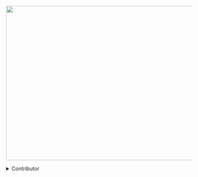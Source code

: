 <p align="center">
<img src="https://i.postimg.cc/PfZgJtKQ/24b299166bade74f279fec65acb9b78f-1.jpg" width="890" height="420"/>
</p>

<details>
<summary>
 Contributor
</summary>
<table>
  <tr>
    <td align="center"><a href="https://rr018.vercel.app"><img src="https://i.postimg.cc/dD4pjVSH/rizki.jpg" width="125px;" alt=""/><br /><sub><b>RR018</b></sub></a><br /><a href="#content-rizkiramadhan4617" title="Content"></a></td>
</tr>
</table>
<table>

  <tr>

    <td align="center"><a href="https://rr018.vercel.app"><img src="https://i.postimg.cc/dD4pjVSH/rizki.jpg" width="125px;" alt=""/><br /><sub><b>RR018</b></sub></a><br /><a href="#content-rizkiramadhan4617" title="Content"></a></td>

</tr>

</table>
</details>

